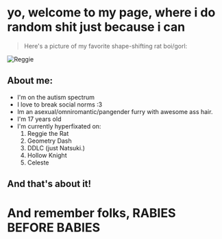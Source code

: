 # yo,  welcome to my page, where i do random shit just because i can
> Here's a picture of my favorite shape-shifting rat boi/gorl:

![Reggie](https://media.tenor.com/bU21Wl_xfU8AAAAC/tf2gplus-gplus.gif)

## About me:
- I'm on the autism spectrum
- I love to break social norms :3
- Im an asexual/omniromantic/pangender furry with awesome ass hair.
- I'm 17 years old
- I'm currently hyperfixated on:
  1) Reggie the Rat 
  2) Geometry Dash
  3) DDLC (just Natsuki.)
  4) Hollow Knight
  5) Celeste

## And that's about it!

# And remember folks, RABIES BEFORE BABIES

